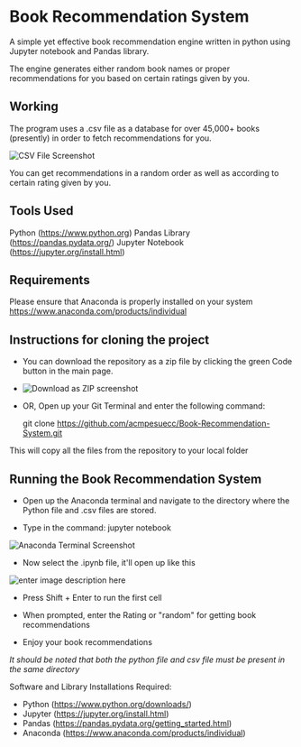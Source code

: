 


# Book Recommendation System


A simple yet effective book recommendation engine written in python using Jupyter notebook and Pandas library.

The engine generates either random book names or proper recommendations for you based on certain ratings given by you.


## Working



The program uses a .csv file as a database for over 45,000+ books (presently) in order to fetch recommendations for you.

![CSV File Screenshot](https://i.ibb.co/p2tbSv3/img-2.png)

You can get recommendations in a random order as well as according to certain rating given by you.

## Tools Used

Python (https://www.python.org)
Pandas Library (https://pandas.pydata.org/)
Jupyter Notebook (https://jupyter.org/install.html)

## Requirements

Please ensure that Anaconda is properly installed on your system
https://www.anaconda.com/products/individual

## Instructions for cloning the project
- You can download the repository as a zip file by clicking the green Code button in the main page.
- ![Download as ZIP screenshot](https://i.ibb.co/Fg1fmXx/img-1.png)
-  OR, Open up your Git Terminal and enter the following command:

    git clone https://github.com/acmpesuecc/Book-Recommendation-System.git

This will copy all the files from the repository to your local folder

## Running the Book Recommendation System

 - Open up the Anaconda terminal and navigate to the directory where the
   Python file and .csv files are stored.

- Type in the command: jupyter notebook 

![Anaconda Terminal Screenshot](https://i.ibb.co/thbdw5f/img-3.png)

- Now select the .ipynb file, it'll open up like this 

![enter image description here](https://i.ibb.co/Qk1Mz3t/img-4.png)

- Press Shift + Enter to run the first cell

- When prompted, enter the Rating or "random" for getting book recommendations
- Enjoy your book recommendations

*It should be noted that both the python file and csv file must be present in the same directory*


Software and Library Installations Required:

- Python (https://www.python.org/downloads/)
- Jupyter (https://jupyter.org/install.html)
- Pandas (https://pandas.pydata.org/getting_started.html)
- Anaconda (https://www.anaconda.com/products/individual)

